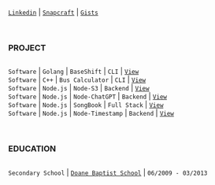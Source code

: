 [`Linkedin`](https://www.linkedin.com/in/kentlouisetonino) | [`Snapcraft`](https://snapcraft.io/publisher/kentlouisetonino) | [`Gists`](https://gist.github.com/kentlouisetonino)

<br />

### PROJECT
##
``Software`` | ``Golang`` | ``BaseShift`` | ``CLI`` | [`View`](https://github.com/kentlouisetonino/baseshift) <br />
``Software`` | ``C++`` | ``Bus Calculator`` | ``CLI`` | [`View`](https://github.com/kentlouisetonino/bus-calculator) <br />
``Software`` | ``Node.js`` | ``Node-S3`` | ``Backend`` | [`View`](https://github.com/kentlouisetonino/node-s3) <br />
``Software`` | ``Node.js`` | ``Node-ChatGPT`` | ``Backend`` | [`View`](https://github.com/kentlouisetonino/node-chatgpt) <br />
``Software`` | ``Node.js`` | ``SongBook`` | ``Full Stack`` | [`View`](https://github.com/kentlouisetonino/songbook) <br />
``Software`` | ``Node.js`` | ``Node-Timestamp`` | ``Backend`` | [`View`](https://github.com/kentlouisetonino/node-timestamp) <br />

<br />

### EDUCATION
##
``Secondary School`` | [`Doane Baptist School`](https://drive.google.com/file/d/1-RjQ7ug_pgxH-k9-z3arDKfdoH6eFH7I/view?usp=sharing) | ``06/2009 - 03/2013``
